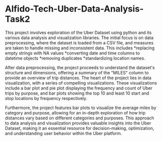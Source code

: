 # Alfido-Tech-Uber-Data-Analysis-Task2
This project involves exploration of the Uber Dataset using python and its various data analysis and visualization libraries.
The initial focus is on data preprocessing, where the dataset is loaded from a CSV file, and measures are taken to handle missing and inconsistent data. This includes
  *replacing empty strings with NA values
  *converting date and time columns to datetime objects
  *removing duplicates
  *standardizing location names.

After data preprocessing, the project proceeds to understand the dataset's structure and dimensions, offering a summary of the "MILES" column to provide an overview of trip distances. The heart of the project lies in data visualization, with a series of compelling visualizations. These visualizations include a bar plot and pie plot displaying the frequency and count of Uber trips by purpose, and bar plots showing the top 10 and least 10 start and stop locations by frequency respectively.

Furthermore, the project features bar plots to visualize the average miles by category and purpose, allowing for an in-depth exploration of how trip distances vary based on different categories and purposes. This approach to data analysis and visualization provides valuable insights into the Uber Dataset, making it an essential resource for decision-making, optimization, and understanding user behavior within the Uber platform.
